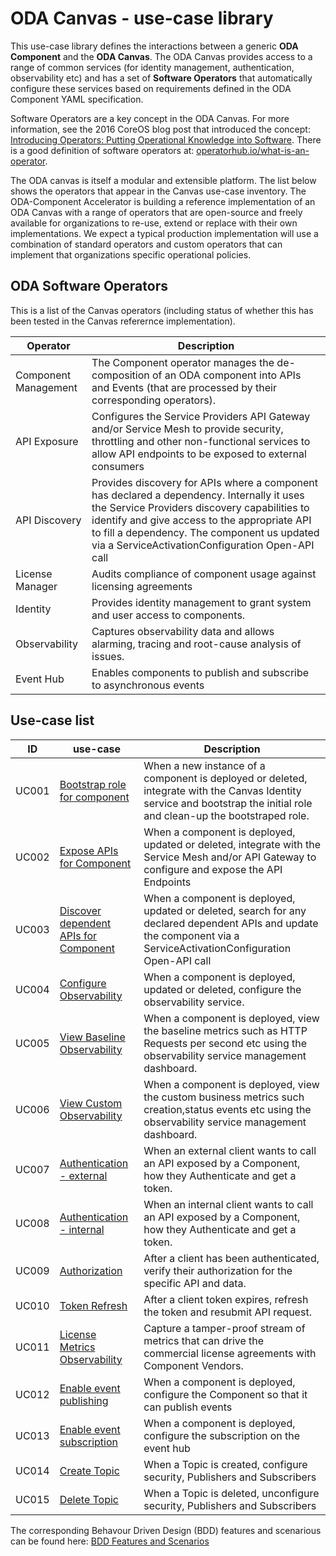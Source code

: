 # ODA Canvas - use-case library

This use-case library defines the interactions between a generic **ODA Component** and the **ODA Canvas**. The ODA Canvas provides access to a range of common services (for identity management, authentication, observability etc) and has a set of **Software Operators** that automatically configure these services based on requirements defined in the ODA Component YAML specification. 

Software Operators are a key concept in the ODA Canvas. For more information, see the 2016 CoreOS blog post that introduced the concept: [Introducing Operators: Putting Operational Knowledge into Software](https://web.archive.org/web/20170129131616/https://coreos.com/blog/introducing-operators.html). There is a good definition of software operators at: [operatorhub.io/what-is-an-operator](https://operatorhub.io/what-is-an-operator).

The ODA canvas is itself a modular and extensible platform. The list below shows the operators that appear in the Canvas use-case inventory. The ODA-Component Accelerator is building a reference implementation of an ODA Canvas with a range of operators that are open-source and freely available for organizations to re-use, extend or replace with their own implementations. We expect a typical production implementation will use a combination of standard operators and custom operators that can implement that organizations specific operational policies.

## ODA Software Operators

This is a list of the Canvas operators (including status of whether this has been tested in the Canvas referernce implementation).

| Operator            | Description                     |
| ------------------- | ------------------------------- |
| Component Management | The Component operator manages the de-composition of an ODA component into APIs and Events (that are processed by their corresponding operators). |
| API Exposure | Configures the Service Providers API Gateway and/or Service Mesh to provide security, throttling and other non-functional services to allow API endpoints to be exposed to external consumers |
| API Discovery | Provides discovery for APIs where a component has declared a dependency. Internally it uses the Service Providers discovery capabilities to identify and give access to the appropriate API to fill a dependency. The component us updated via a ServiceActivationConfiguration Open-API call |
| License Manager | Audits compliance of component usage against licensing agreements |
| Identity | Provides identity management to grant system and user access to components. |
| Observability | Captures observability data and allows alarming, tracing and root-cause analysis of issues. |
| Event Hub | Enables components to publish and subscribe to asynchronous events |


## Use-case list

| ID  |   use-case          | Description           |
| --- | ------------------- | --------------------- |
| UC001 | [Bootstrap role for component](UC001-Bootstrap-role-for-component.md) | When a new instance of a component is deployed or deleted, integrate with the Canvas Identity service and bootstrap the initial role and clean-up the bootstraped role. |
| UC002 | [Expose APIs for Component](UC002-Expose-APIs-for-Component.md) | When a component is deployed, updated or deleted, integrate with the Service Mesh and/or API Gateway to configure and expose the API Endpoints |
| UC003 | [Discover dependent APIs for Component](UC003-Discover-dependent-APIs-for-Component.md) | When a component is deployed, updated or deleted, search for any declared dependent APIs and update the component via a ServiceActivationConfiguration Open-API call |
| UC004 | [Configure Observability](UC004-Configure-Observability.md) | When a component is deployed, updated or deleted, configure the observability service. || Authentication | When an external consumer calls an exposed API for a component, manage the authenticate the consumer and pass the authenticated request (including authentication token) to the component. |
| UC005 | [View Baseline Observability](UC005-View-Baseline-Observability.md) | When a component is deployed, view the baseline metrics such as HTTP Requests per second etc using the observability service management dashboard.|
| UC006 | [View Custom Observability](UC006-View-Custom-Observability.md) | When a component is deployed, view the custom business metrics such creation,status events etc using the observability service management dashboard.|
| UC007 | [Authentication - external](UC007-Authentication-external.md) | When an external client wants to call an API exposed by a Component, how they Authenticate and get a token. |
| UC008 | [Authentication - internal](UC008-Authentication-internal.md) | When an internal client wants to call an API exposed by a Component, how they Authenticate and get a token. |
| UC009 | [Authorization](UC009-Authorization.md) | After a client has been authenticated, verify their authorization for the specific API and data.|
| UC010 | [Token Refresh](UC010-Token-Refresh.md) | After a client token expires, refresh the token and resubmit API request.|
| UC011 | [License Metrics Observability](UC011-License-Metrics-Observability.md) | Capture a tamper-proof stream of metrics that can drive the commercial license agreements with Component Vendors.|
| UC012 | [Enable event publishing](UC012-Enable-Event-Publishing.md)      | When a component is deployed, configure the Component so that it can publish events |
| UC013 | [Enable event subscription](UC013-Enable-Event-Subscription.md)  | When a component is deployed, configure the subscription on the event hub|
| UC014 | [Create Topic](UC014-Create-Topic.md)                            | When a Topic is created, configure security, Publishers and Subscribers|
| UC015 | [Delete Topic](UC015-Delete-Topic.md)                            | When a Topic is deleted, unconfigure security, Publishers and Subscribers|

The corresponding Behavour Driven Design (BDD) features and scenarious can be found here: [BDD Features and Scenarios](../BDD-and-TDD/README.md)
